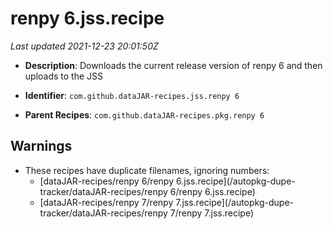 # renpy 6.jss.recipe

_Last updated 2021-12-23 20:01:50Z_

- **Description**: Downloads the current release version of renpy 6 and then uploads to the JSS

- **Identifier**: `com.github.dataJAR-recipes.jss.renpy 6`

- **Parent Recipes**: `com.github.dataJAR-recipes.pkg.renpy 6`


## Warnings

- These recipes have duplicate filenames, ignoring numbers:
    - [dataJAR-recipes/renpy 6/renpy 6.jss.recipe](/autopkg-dupe-tracker/dataJAR-recipes/renpy 6/renpy 6.jss.recipe)
    - [dataJAR-recipes/renpy 7/renpy 7.jss.recipe](/autopkg-dupe-tracker/dataJAR-recipes/renpy 7/renpy 7.jss.recipe)